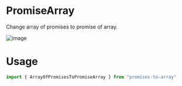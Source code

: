 # PromiseArray

Change array of promises to promise of array.

![image](https://user-images.githubusercontent.com/46705237/151892314-c92959f2-a350-4161-b8f4-02a9aff70281.png)

# Usage
```ts
import { ArrayOfPromisesToPromiseArray } from "promises-to-array"
```
